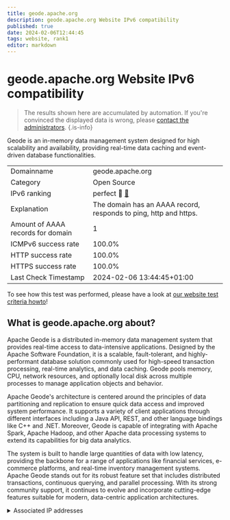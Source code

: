 ```yaml
---
title: geode.apache.org
description: geode.apache.org Website IPv6 compatibility
published: true
date: 2024-02-06T12:44:45
tags: website, rank1
editor: markdown
---
```


# geode.apache.org Website IPv6 compatibility

> The results shown here are accumulated by automation. If you're convinced the displayed data is wrong, please [contact the administrators](/howto/chat). 
{.is-info}

Geode is an in-memory data management system designed for high scalability and availability, providing real-time data caching and event-driven database functionalities.


|   |   |
| - | - |
| Domainname | geode.apache.org
| Category | Open Source |
| IPv6 ranking | perfect :1st_place_medal: [🔗](/howto/ranking) |
| Explanation | The domain has an AAAA record, responds to ping, http and https. |
| Amount of AAAA records for domain | 1 |
| ICMPv6 success rate | 100.0%|
| HTTP success rate | 100.0% |
| HTTPS success rate | 100.0% |
| Last Check Timestamp | 2024-02-06 13:44:45+01:00 |

To see how this test was performed, please have a look at [our website test criteria howto](/howto/testcriteria/website)!


## What is geode.apache.org about?
Apache Geode is a distributed in-memory data management system that provides real-time access to data-intensive applications. Designed by the Apache Software Foundation, it is a scalable, fault-tolerant, and highly-performant database solution commonly used for high-speed transaction processing, real-time analytics, and data caching. Geode pools memory, CPU, network resources, and optionally local disk across multiple processes to manage application objects and behavior.

Apache Geode's architecture is centered around the principles of data partitioning and replication to ensure quick data access and improved system performance. It supports a variety of client applications through different interfaces including a Java API, REST, and other language bindings like C++ and .NET. Moreover, Geode is capable of integrating with Apache Spark, Apache Hadoop, and other Apache data processing systems to extend its capabilities for big data analytics.

The system is built to handle large quantities of data with low latency, providing the backbone for a range of applications like financial services, e-commerce platforms, and real-time inventory management systems. Apache Geode stands out for its robust feature set that includes distributed transactions, continuous querying, and parallel processing. With its strong community support, it continues to evolve and incorporate cutting-edge features suitable for modern, data-centric application architectures.



<details>
<summary>Associated IP addresses</summary>

2a04:4e42::644

</details>
